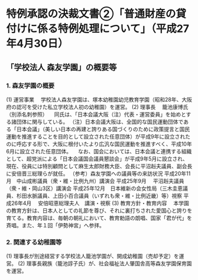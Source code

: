 # 特例承認の決裁文書②「普通財産の貸付けに係る特例処理について」（平成27年4月30日）

## 「学校法人 森友学園」の概要等

### 1. 森友学園の概要

(1) 運営事業
　学校法人森友学園は、塚本幼稚園幼児教育学園（昭和28年、大阪府の認可を受けた私立学校法人初の幼稚園）を運営。
(2) 理事長
　籠池康博氏（別添名刺参照）
　同氏は、「日本会議大阪（注）代表・運営委員」を始めとする諸団体に関与している。
（注）日本会議大阪は、全国的な国民運動団体である「日本会議」（美しい日本の再建と誇りある国づくりのために政策提言と国民運動を推進することを目的として設立された任意団体）が平成9年に設立されたのに呼応する形で、大阪に根付いたより広汎な国民運動を推進すべく、平成10年6月に設立された任意団体。
　なお、国会においては、日本会議と連携する組織として、超党派による「日本会議国会議員懇談会」が平成9年5月に設立され、現在、役員には特別顧問として麻生太郎財務大臣、会長に平沼赳夫議員、副会長に安倍晋三総理らが就任。
（参考）森友学園への議員等の来訪状況
平成20年11月　中山成彬議員（衆・維・比例九州）講演会
平成25年9月　 平沼赳夫議員（衆・維・岡山3区）講演会
平成25年12月　日本維新の会女性局（三木圭恵議員、杉田水脈議員、上田小百合議員（いずれも衆・維・比例近畿）等）視察
平成26年4月　 安倍昭恵総理夫人　講演・視察
(3) 教育方針・教育内容
　本学園の教育方針は、日本人としての礼節を尊び、それに裏打ちされた愛国心と誇りを育てる。教育内容は、毎朝の朝礼において、教育勅語の朗唱、国家「君が代」を斉唱。また、年１回「伊勢神宮」へ参拝。

### 2. 関連する幼稚園等

(1) 理事長が別途経営する学校法人籠池学園が、開成幼稚園（売却予定）を運営。
(2) 理事長親族（籠池諄子氏）が、社会福祉法人肇国舎高等森友学園保育園を運営。

